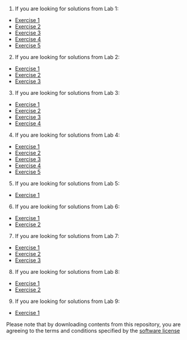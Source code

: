 1. If you are looking for solutions from Lab 1:
  - <a href='/Lab1/Exercise1.py' download>Exercise 1</a>
  - <a href='/Lab1/Exercise2.py' download>Exercise 2</a>
  - <a href='/Lab1/Exercise3.py' download>Exercise 3</a>
  - <a href='/Lab1/Exercise4.py' download>Exercise 4</a>
  - <a href='/Lab1/Exercise5.py' download>Exercise 5</a>
2. If you are looking for solutions from Lab 2:
  - <a href='/Lab2/exercise1.py' download>Exercise 1</a>
  - <a href='/Lab2/exercise2.py' download>Exercise 2</a>
  - <a href='/Lab2/exercise3.py' download>Exercise 3</a>
3. If you are looking for solutions from Lab 3:
  - <a href='/Lab3/exercise1.py' download>Exercise 1</a>
  - <a href='/Lab3/exercise2.py' download>Exercise 2</a>
  - <a href='/Lab3/exercise3.py' download>Exercise 3</a>
  - <a href='/Lab3/exercise4.py' download>Exercise 4</a>
4. If you are looking for solutions from Lab 4:
  - <a href='/Lab4/exercise1.py' download>Exercise 1</a>
  - <a href='/Lab4/exercise2.py' download>Exercise 2</a>
  - <a href='/Lab4/exercise3.py' download>Exercise 3</a>
  - <a href='/Lab4/exercise4.py' download>Exercise 4</a>
  - <a href='/Lab4/exercise5.py' download>Exercise 5</a>
5. If you are looking for solutions from Lab 5:
  - <a href='/Lab5/exercise1.py' download>Exercise 1</a>
6. If you are looking for solutions from Lab 6:
  - <a href='/Lab6/exercise1.py' download>Exercise 1</a>
  - <a href='/Lab6/exercise2.py' download>Exercise 2</a>
7. If you are looking for solutions from Lab 7:
  - <a href='/Lab7/exercise1.py' download>Exercise 1</a>
  - <a href='/Lab7/exercise2.py' download>Exercise 2</a>
  - <a href='/Lab7/exercise3.py' download>Exercise 3</a>
8. If you are looking for solutions from Lab 8:
  - <a href='/Lab8/exercise1.py' download>Exercise 1</a>
  - <a href='/Lab8/exercise2.py' download>Exercise 2</a>
9. If you are looking for solutions from Lab 9:
  - <a href='/Lab9/exercise1.py' download>Exercise 1</a>

Please note that by downloading contents from this repository, you are agreeing to the terms and conditions specified by the <a href='/LICENSE'>software license</a>

